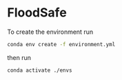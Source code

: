 # FloodSafe

To create the environment run

```bash
conda env create -f environment.yml
```

then run

```bash
conda activate ./envs
```
